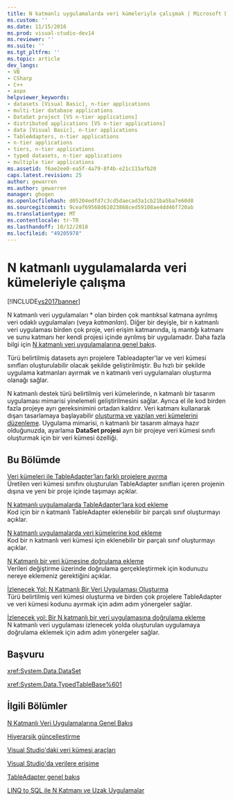 ```yaml
---
title: N katmanlı uygulamalarda veri kümeleriyle çalışmak | Microsoft Docs
ms.custom: ''
ms.date: 11/15/2016
ms.prod: visual-studio-dev14
ms.reviewer: ''
ms.suite: ''
ms.tgt_pltfrm: ''
ms.topic: article
dev_langs:
- VB
- CSharp
- C++
- aspx
helpviewer_keywords:
- datasets [Visual Basic], n-tier applications
- multi-tier database applications
- DataSet project [VS n-tier applications]
- distributed applications [VS n-tier applications]
- data [Visual Basic], n-tier applications
- TableAdapters, n-tier applications
- n-tier applications
- tiers, n-tier applications
- typed datasets, n-tier applications
- multiple tier applications
ms.assetid: f6ae2ee0-ea5f-4a79-8f4b-e21c115afb20
caps.latest.revision: 25
author: gewarren
ms.author: gewarren
manager: ghogen
ms.openlocfilehash: d05204edfd7c3cd5daecad3a1cb21ba5ba7e60d8
ms.sourcegitcommit: 9ceaf69568d61023868ced59108ae4dd46f720ab
ms.translationtype: MT
ms.contentlocale: tr-TR
ms.lasthandoff: 10/12/2018
ms.locfileid: "49205978"
---
```

# <a name="work-with-datasets-in-n-tier-applications"></a>N katmanlı uygulamalarda veri kümeleriyle çalışma
[!INCLUDE[vs2017banner](../includes/vs2017banner.md)]

  
N katmanlı veri uygulamaları * olan birden çok mantıksal katmana ayrılmış veri odaklı uygulamaları (veya *katmanları*). Diğer bir deyişle, bir n katmanlı veri uygulaması birden çok proje, veri erişim katmanında, iş mantığı katmanı ve sunu katmanı her kendi projesi içinde ayrılmış bir uygulamadır. Daha fazla bilgi için [N katmanlı veri uygulamalarına genel bakış](../data-tools/n-tier-data-applications-overview.md).  
  
 Türü belirtilmiş datasets ayrı projelere Tableadapter'lar ve veri kümesi sınıfları oluşturulabilir olacak şekilde geliştirilmiştir. Bu hızlı bir şekilde uygulama katmanları ayırmak ve n katmanlı veri uygulamaları oluşturma olanağı sağlar.  
  
 N katmanlı destek türü belirtilmiş veri kümelerinde, n katmanlı bir tasarım uygulaması mimarisi yinelemeli geliştirilmesini sağlar. Ayrıca el ile kod birden fazla projeye ayrı gereksinimini ortadan kaldırır. Veri katmanı kullanarak dışarı tasarlamaya başlayabilir [oluşturma ve yazılan veri kümelerini düzenleme](../data-tools/creating-and-editing-typed-datasets.md). Uygulama mimarisi, n katmanlı bir tasarım almaya hazır olduğunuzda, ayarlama **DataSet projesi** ayrı bir projeye veri kümesi sınıfı oluşturmak için bir veri kümesi özelliği.  
  
## <a name="in-this-section"></a>Bu Bölümde  
 [Veri kümeleri ile TableAdapter’ları farklı projelere ayırma](../data-tools/separate-datasets-and-tableadapters-into-different-projects.md)  
 Üretilen veri kümesi sınıfını oluşturulan TableAdapter sınıfları içeren projenin dışına ve yeni bir proje içinde taşımayı açıklar.  
  
 [N katmanlı uygulamalarda TableAdapter’lara kod ekleme](../data-tools/add-code-to-tableadapters-in-n-tier-applications.md)  
 Kod için bir n katmanlı TableAdapter eklenebilir bir parçalı sınıf oluşturmayı açıklar.  
  
 [N katmanlı uygulamalarda veri kümelerine kod ekleme](../data-tools/add-code-to-datasets-in-n-tier-applications.md)  
 Kod bir n katmanlı veri kümesi için eklenebilir bir parçalı sınıf oluşturmayı açıklar.  
  
 [N Katmanlı bir veri kümesine doğrulama ekleme](../data-tools/add-validation-to-an-n-tier-dataset.md)  
 Verileri değiştirme üzerinde doğrulama gerçekleştirmek için kodunuzu nereye eklemeniz gerektiğini açıklar.  
  
 [İzlenecek Yol: N Katmanlı Bir Veri Uygulaması Oluşturma](../data-tools/walkthrough-creating-an-n-tier-data-application.md)  
 Türü belirtilmiş veri kümesi oluşturma ve birden çok projelere TableAdapter ve veri kümesi kodunu ayırmak için adım adım yönergeler sağlar.  
  
 [İzlenecek yol: Bir N katmanlı bir veri uygulamasına doğrulama ekleme](http://msdn.microsoft.com/library/b35d072c-31f0-49ba-a225-69177592c265)  
 N katmanlı veri uygulaması izlenecek yolda oluşturulan uygulamaya doğrulama eklemek için adım adım yönergeler sağlar.  
  
## <a name="reference"></a>Başvuru  
 <xref:System.Data.DataSet>  
  
 <xref:System.Data.TypedTableBase%601>  
  
## <a name="related-sections"></a>İlgili Bölümler  
 [N Katmanlı Veri Uygulamalarına Genel Bakış](../data-tools/n-tier-data-applications-overview.md)  
  
 [Hiyerarşik güncelleştirme](../data-tools/hierarchical-update.md)  
  
 [Visual Studio'daki veri kümesi araçları](../data-tools/dataset-tools-in-visual-studio.md)  
  
 [Visual Studio'da verilere erişime](../data-tools/accessing-data-in-visual-studio.md)  
  
 [TableAdapter genel bakış](../data-tools/tableadapter-overview.md)  
  
 [LINQ to SQL ile N Katmanı ve Uzak Uygulamalar](http://msdn.microsoft.com/library/854a1cdd-53cb-45f5-83ca-63962a9b3598)

